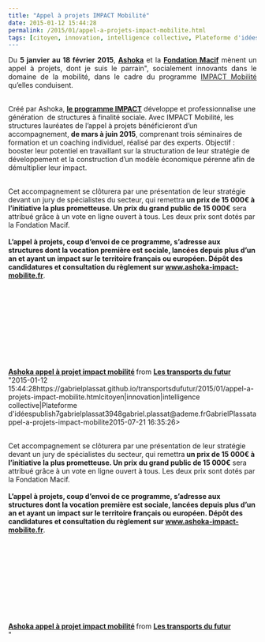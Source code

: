 ```yaml
---
title: "Appel à projets IMPACT Mobilité"
date: 2015-01-12 15:44:28
permalink: /2015/01/appel-a-projets-impact-mobilite.html
tags: [citoyen, innovation, intelligence collective, Plateforme d'idées]
---
```


<p style="text-align: justify;">Du <strong>5 janvier au 18 février 2015</strong>, <a href="http://france.ashoka.org/" target="_blank"><strong>Ashoka</strong></a> et la <a href="http://www.fondation-macif.org/" target="_blank"><strong>Fondation Macif</strong></a> mènent un appel à projets, dont je suis le parrain", socialement innovants dans le domaine de la mobilité, dans le cadre du programme <a href=""http://www.ashoka-impact-mobilite.fr"" target=""_blank"">IMPACT Mobilité</a> qu’elles conduisent.</p> <p style=""text-align: justify><a class=""asset-img-link"" href="https://gabrielplassat.github.io/transportsdufutur/wp-content/uploads/sites/6/old/6a0120a66d2ad4970b01bb07d82604970d-pi.png"" style=""display: inline><img rel=""lightbox[]"" alt=""Bannière appel projet Mobilité"" border=""0"" class=""asset  asset-image at-xid-6a0120a66d2ad4970b01bb07d82604970d image-full img-responsive"" src=""/wp-content/uploads/sites/6/old/6a0120a66d2ad4970b01bb07d82604970d-800wi.png"" title=""Bannière appel projet Mobilité"" /></a><br /><br />Créé par Ashoka, <strong><a href=""http://france.ashoka.org/programme-impact"" target=""_blank"">le programme IMPACT</a></strong> développe et professionnalise une génération  de structures à finalité sociale. Avec IMPACT Mobilité, les structures lauréates de l’appel à projets bénéficieront d’un accompagnement, <strong>de mars à juin 2015</strong>, comprenant trois séminaires de formation et un coaching individuel, réalisé par des experts. Objectif : booster leur potentiel en travaillant sur la structuration de leur stratégie de développement et la construction d’un modèle économique pérenne afin de démultiplier leur impact.</p> <p style=""text-align: justify></p>  <!--more--> <br />Cet accompagnement se clôturera par une présentation de leur stratégie devant un jury de spécialistes du secteur, qui remettra<strong> un prix de 15 000€ à l’initiative la plus prometteuse. Un prix du grand public de 15 000€</strong> sera attribué grâce à un vote en ligne ouvert à tous. Les deux prix sont dotés par la Fondation Macif.<br /><br /><strong>L’appel à projets, coup d’envoi de ce programme, s’adresse aux structures dont la vocation première est sociale, lancées depuis plus d’un an et ayant un impact sur le territoire français ou européen. Dépôt des candidatures et consultation du règlement sur <a href=""http://www.ashoka-impact-mobilite.fr"" target=""_blank"">www.ashoka-impact-mobilite.fr</a></strong>. <p><iframe allowfullscreen="""" frameborder=""0"" height=""510"" marginheight=""0"" marginwidth=""0"" scrolling=""no"" src=""//www.slideshare.net/slideshow/embed_code/43427583"" style=""border: 1px solid #CCC border-width: 1px margin-bottom: 5px max-width: 100% width=""477""> </iframe></p> <div style=""margin-bottom: 5px><strong> <a href="https://gabrielplassat.github.io/transportsdufutur//fr.slideshare.net/transportsdufutur/ashoka-appel-projet-impact-mobilit"" target=""_blank"" title=""Ashoka appel à projet impact mobilité"">Ashoka appel à projet impact mobilité</a> </strong> from <strong><a href="https://gabrielplassat.github.io/transportsdufutur//www.slideshare.net/transportsdufutur"" target=""_blank"">Les transports du futur</a></strong></div>"2015-01-12 15:44:28https://gabrielplassat.github.io/transportsdufutur/2015/01/appel-a-projets-impact-mobilite.htmlcitoyen|innovation|intelligence collective|Plateforme d'idéespublish7gabrielplassat3948gabriel.plassat@ademe.frGabrielPlassatappel-a-projets-impact-mobilite2015-07-21 16:35:26></p>  <!--more--> <br />Cet accompagnement se clôturera par une présentation de leur stratégie devant un jury de spécialistes du secteur, qui remettra<strong> un prix de 15 000€ à l’initiative la plus prometteuse. Un prix du grand public de 15 000€</strong> sera attribué grâce à un vote en ligne ouvert à tous. Les deux prix sont dotés par la Fondation Macif.<br /><br /><strong>L’appel à projets, coup d’envoi de ce programme, s’adresse aux structures dont la vocation première est sociale, lancées depuis plus d’un an et ayant un impact sur le territoire français ou européen. Dépôt des candidatures et consultation du règlement sur <a href=""http://www.ashoka-impact-mobilite.fr"" target=""_blank"">www.ashoka-impact-mobilite.fr</a></strong>. <p><iframe allowfullscreen="""" frameborder=""0"" height=""510"" marginheight=""0"" marginwidth=""0"" scrolling=""no"" src=""//www.slideshare.net/slideshow/embed_code/43427583"" style=""border: 1px solid #CCCwidth=""477""> </iframe></p> <div style=""margin-bottom: 5px><strong> <a href="https://gabrielplassat.github.io/transportsdufutur//fr.slideshare.net/transportsdufutur/ashoka-appel-projet-impact-mobilit"" target=""_blank"" title=""Ashoka appel à projet impact mobilité"">Ashoka appel à projet impact mobilité</a> </strong> from <strong><a href="https://gabrielplassat.github.io/transportsdufutur//www.slideshare.net/transportsdufutur"" target=""_blank"">Les transports du futur</a></strong></div>"
